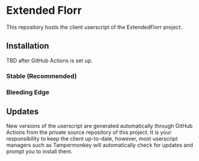 # Extended Florr
This repository hosts the client userscript of the ExtendedFlorr project.

## Installation
TBD after GitHub Actions is set up.

### Stable (Recommended)

### Bleeding Edge

## Updates
New versions of the userscript are generated automatically through GitHub Actions from the private source repository of this project. It is your responsibility to keep the client up-to-date, however, most userscript managers such as Tampermonkey will automatically check for updates and prompt you to install them.
